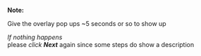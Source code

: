 **Note:**  

Give the overlay pop ups ~5 seconds or so to show up  

_If nothing happens_  
    please _click **Next**_ again since some steps do show a description  
    

